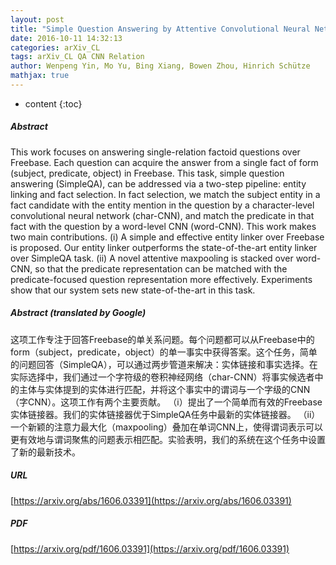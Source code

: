 ```yaml
---
layout: post
title: "Simple Question Answering by Attentive Convolutional Neural Network"
date: 2016-10-11 14:32:13
categories: arXiv_CL
tags: arXiv_CL QA CNN Relation
author: Wenpeng Yin, Mo Yu, Bing Xiang, Bowen Zhou, Hinrich Schütze
mathjax: true
---
```


* content
{:toc}

##### Abstract
This work focuses on answering single-relation factoid questions over Freebase. Each question can acquire the answer from a single fact of form (subject, predicate, object) in Freebase. This task, simple question answering (SimpleQA), can be addressed via a two-step pipeline: entity linking and fact selection. In fact selection, we match the subject entity in a fact candidate with the entity mention in the question by a character-level convolutional neural network (char-CNN), and match the predicate in that fact with the question by a word-level CNN (word-CNN). This work makes two main contributions. (i) A simple and effective entity linker over Freebase is proposed. Our entity linker outperforms the state-of-the-art entity linker over SimpleQA task. (ii) A novel attentive maxpooling is stacked over word-CNN, so that the predicate representation can be matched with the predicate-focused question representation more effectively. Experiments show that our system sets new state-of-the-art in this task.

##### Abstract (translated by Google)
这项工作专注于回答Freebase的单关系问题。每个问题都可以从Freebase中的form（subject，predicate，object）的单一事实中获得答案。这个任务，简单的问题回答（SimpleQA），可以通过两步管道来解决：实体链接和事实选择。在实际选择中，我们通过一个字符级的卷积神经网络（char-CNN）将事实候选者中的主体与实体提到的实体进行匹配，并将这个事实中的谓词与一个字级的CNN （字CNN）。这项工作有两个主要贡献。 （i）提出了一个简单而有效的Freebase实体链接器。我们的实体链接器优于SimpleQA任务中最新的实体链接器。 （ii）一个新颖的注意力最大化（maxpooling）叠加在单词CNN上，使得谓词表示可以更有效地与谓词聚焦的问题表示相匹配。实验表明，我们的系统在这个任务中设置了新的最新技术。

##### URL
[https://arxiv.org/abs/1606.03391](https://arxiv.org/abs/1606.03391)

##### PDF
[https://arxiv.org/pdf/1606.03391](https://arxiv.org/pdf/1606.03391)

